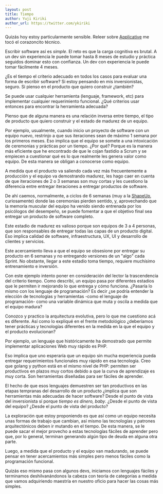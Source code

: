 ```yaml
---
layout: post
title: Tiempo
author: Yuji Kiriki
author_url: https://twitter.com/ykiriki
---
```


Quizás hoy estoy particularmente sensible. Releer sobre [Applicative](https://typelevel.org/cats/typeclasses/applicative.html) me tocó el corazoncito técnico.

Escribir software así es *simple*. El reto es que la carga cognitiva es brutal. A un dev sin experiencia le puede tomar hasta 8 meses de estudio y práctica seguidos dominar esto con confianza. Un dev con experiencia le puede tomar fácilmente 4 meses.

¿Es el tiempo el criterio adecuado en todos los casos para evaluar una forma de escribir software? Si estoy pensando en mis inversionistas, seguro. Si pienso en el producto que quiero construir ¿también?

Se puede usar cualquier herramienta (lenguaje, framework, etc) para implementar cualquier requerimiento funcional. ¿Qué criterios usar entonces para encontrar la herramienta adecuada?

Pienso que de alguna manera es una relación inversa entre tiempo, el tipo de producto que quiero construir y el estado de madurez de un equipo.

Por ejemplo, usualmente, cuando inicio un proyecto de software con un equipo nuevo, restrinjo a que sus iteraciones sean de máximo 1 semana por los primeros meses. Eso implica que el equipo se somete a una intoxicación de ceremonias y prácticas por un tiempo. ¿Por qué? Porque es la manera más eficiente que he encontrado de que le cojan fastidio a Scrum y se empiecen a cuestionar qué es lo que realmente les genera valor como equipo. De esta manera se obligan a conocerse como equipo.

A medida que el producto va saliendo cada vez más frecuentemente a producción y el equipo va demostrando madurez, les hago caer en cuenta de que iteraciones de 2 o 3 semanas son muy cortas y les cuestiono la diferencia entre entregar iteraciones a entregar productos de software.

De ahí caemos, normalmente, a ciclos de 6 semanas (muy a la [ShapeUp](https://basecamp.com/shapeup), curiosamente) donde las ceremonias pierden sentido, y, aprovechando que la memoria muscular del equipo ha venido siendo entrenada por los psicólogos del desempeño, se puede fomentar a que el objetivo final sea entregar un producto de software completo.

Este estadio de madurez es valioso porque son equipos de 3 a 4 personas, que son responsables de entregar todas las capas de un producto digital. Eso implica calidad de software, infraestructura, UX, UI y desarrollo de clientes y servicios.

Este acercamiento lleva a que el equipo se obsesione por entregar su producto en 6 semanas y no entregando versiones de un "algo" cada Sprint. No obstante, llegar a este estadio toma tiempo, requiere muchísimo entrenamiento e inversión.

Con este ejemplo intento poner en consideración del lector la trascendencia del criterio tiempo. Como describí, un equipo pasa por diferentes estadios que le permiten ir mejorando lo que entrega y cómo funciona. ¿Pasaría lo mismo con los lenguaje de programación? Es decir ¿se podría entender la elección de tecnologías y herramientas -como el lenguaje de programación- como una variable dinámica que muta y oscila a medida que el equipo madura?

Conozco y practico la arquitectura evolutiva, pero lo que me cuestiono acá es diferente. Así como lo expliqué en el  frente metodológico ¿deberíamos tener prácticas y tecnologías diferentes en la medida en la que el equipo y el producto evolucionan?

Por ejemplo, un lenguaje que históricamente ha demostrado que permite implementar aplicaciones Web muy rápido es PHP.

Eso implica que uno esperaría que un equipo sin mucha experiencia pueda entregar requerimientos funcionales muy rápido en esa tecnología. Creo que golang y python está en el mismo nivel de PHP: permiten ser productivos en plazos muy cortos debido a que la curva de aprendizaje es muy corta. Son herramientas diseñadas para ser fáciles de aprender.

El hecho de que esos lenguajes demuestren ser tan productivos en las etapas tempranas del desarrollo de un producto ¿implica que son herramientas más adecuadas de hacer software? Desde el punto de vista del inversionista sí porque _tiempo es dinero, baby_. ¿Desde el punto de vista del equipo? ¿Desde el punto de vista del producto?

La exploración que estoy proponiendo es que así como un equipo necesita unas formas de trabajo que cambian, así mismo las tecnologías y patrones arquitectónicos deben ir mutando en el tiempo. De esta manera, se le puede sacar el mejor provecho a estas tecnologías fáciles de aprender pero que, por lo general, terminan generando algún tipo de deuda en alguna otra parte.

Luego, a medida que el producto y el equipo van madurando, se puede pensar en tener acercamientos más simples pero menos fáciles como la programación funcional.

Quizás eso mismo pasa con algunos devs, iniciamos con lenguajes fáciles y terminamos deshilvanándonos la cabeza con teoría de categorías a medida que vamos adquiriendo maestría en nuestro oficio para hacer las cosas más simples.

